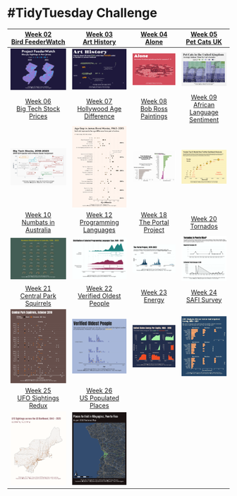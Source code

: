# #TidyTuesday Challenge

<!-- table header, followed by pictures link -->

|    [Week 02<br>Bird FeederWatch](https://github.com/poncest/tidytuesday/tree/main/2023/Week_02)    |                                                                      [Week 03<br>Art History](https://github.com/poncest/tidytuesday/tree/main/2023/Week_03)                                                                      |        [Week 04<br>Alone](https://github.com/poncest/tidytuesday/tree/main/2023/Week_04)        |                                                                  [Week 05<br>Pet Cats UK](https://github.com/poncest/tidytuesday/tree/main/2023/Week_05)                                                                  |
|:----------------:|:----------------:|:----------------:|:-----------------:|
|                                 ![](Week_02/2023_02.png "Week 02")                                 |                                                                                                ![](Week_03/2023_03.png "Week 03")                                                                                                 |                               ![](Week_04/2023_04.png "Week 04")                                |                                                                                            ![](Week_05/2023_05.png "Week 05")                                                                                             |
| [Week 06<br>Big Tech Stock Prices](https://github.com/poncest/tidytuesday/tree/main/2023/Week_06)  |                                                               [Week 07<br>Hollywood Age Difference](https://github.com/poncest/tidytuesday/tree/main/2023/Week_07)                                                                | [Week 08<br>Bob Ross Paintings](https://github.com/poncest/tidytuesday/tree/main/2023/Week_08)  |                                                          [Week 09<br>African Language Sentiment](https://github.com/poncest/tidytuesday/tree/main/2023/Week_09)                                                           |
|                                 ![](Week_06/2023_06.png "Week 06")                                 |                                                                                                ![](Week_07/2023_07.png "Week 07")                                                                                                 |                               ![](Week_08/2023_08.png "Week 08")                                |                                                                                            ![](Week_09/2023_09.png "Week 09")                                                                                             |
|  [Week 10<br>Numbats in Australia](https://github.com/poncest/tidytuesday/tree/main/2023/Week_10)  |                                                                 [Week 12<br>Programming Languages](https://github.com/poncest/tidytuesday/tree/main/2023/Week_12)                                                                 | [Week 18<br> The Portal Project](https://github.com/poncest/tidytuesday/tree/main/2023/Week_18) |                                                                   [Week 20<br>Tornados](https://github.com/poncest/tidytuesday/tree/main/2023/Week_20)                                                                    |
|                                 ![](Week_10/2023_10.png "Week 10")                                 |                                                                                                ![](Week_12/2023_12.png "Week 12")                                                                                                 |                             ![]()![](Week_18/2023_18.png "Week 18")                             |                                                                                            ![](Week_20/2023_20.png "Week 20")                                                                                             |
| [Week 21<br>Central Park Squirrels](https://github.com/poncest/tidytuesday/tree/main/2023/Week_21) |                                                                [Week 22<br>Verified Oldest People](https://github.com/poncest/tidytuesday/tree/main/2023/Week_22)                                                                 |       [Week 23<br>Energy](https://github.com/poncest/tidytuesday/tree/main/2023/Week_23)        | [Week 24](https://github.com/poncest/tidytuesday/tree/main/2023/Week_24)[<br>](https://github.com/poncest/tidytuesday/tree/main/2023/Week_23)[SAFI Survey](https://github.com/poncest/tidytuesday/tree/main/2023/Week_24) |
|                                 ![](Week_21/2023_21.png "Week 21")                                 |                                                                                                ![](Week_22/2023_22.png "Week 22")                                                                                                 |                               ![](Week_23/2023_23.png "Week 23")                                |                                                                                            ![](Week_24/2023_24.png "Week 24")                                                                                             |
|  [Week 25<br>UFO Sightings Redux](https://github.com/poncest/tidytuesday/tree/main/2023/Week_25)   | [Week 26](https://github.com/poncest/tidytuesday/tree/main/2023/Week_26)[<br>](https://github.com/poncest/tidytuesday/tree/main/2023/Week_25)[US Populated Places](https://github.com/poncest/tidytuesday/tree/main/2023/Week_26) |                                                                                                 |                                                                                                                                                                                                                           |
|                                 ![](Week_25/2023_25.png "Week 25")                                 |                                                                                                ![](Week_26/2023_26.png "Week 26")                                                                                                 |                                                                                                 |                                                                                                                                                                                                                           |
